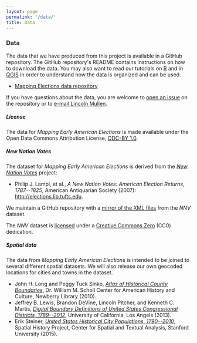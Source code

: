 ```yaml
---
layout: page
permalink: '/data/'
title: Data
---
```


### Data

The data that we have produced from this project is available in a GitHub repository. The GitHub repository's README contains instructions on how to download the data. You may also want to read our tutorials on  [R]({{site.url}}/blog/2019/04/30/r-tutorial.html) and in [QGIS]({{site.url}}/blog/2019/04/30/qgis-tutorial.html) in order to understand how the data is organized and can be used.

-   [Mapping Elections data repository](https://github.com/mapping-elections/elections-data)

If you have questions about the data, you are welcome to [open an issue](https://github.com/mapping-elections/elections-data/issues) on the repository or to [e-mail Lincoln Mullen](mailto:lincoln@lincolnmullen.com).

##### License

The data for *Mapping Early American Elections* is made available under the Open Data Commons Attribution License, [ODC-BY 1.0](https://opendatacommons.org/licenses/by/summary/). 


##### New Nation Votes

The dataset for *Mapping Early American Elections* is derived from the *[New Nation Votes](http://elections.lib.tufts.edu)* project:

- Philip J. Lampi, et al., *A New Nation Votes: American Election Returns, 1787--1825*, American Antiquarian Society (2007): <http://elections.lib.tufts.edu>.

We maintain a GitHub repository with a [mirror of the XML files](https://github.com/mapping-elections/nnv-xml#readme) from the *NNV* dataset. 

The *NNV* dataset is [licensed](http://elections.lib.tufts.edu/terms.html) under a [Creative Commons Zero](https://creativecommons.org/publicdomain/zero/1.0/) (CC0) dedication.

##### Spatial data

The data from *Mapping Early American Elections* is intended to be joined to several different spatial datasets. We will also release our own geocoded locations for cities and towns in the dataset.

-   John H. Long and Peggy Tuck Sinko, *[Atlas of Historical County Boundaries](http://publications.newberry.org/ahcbp/)*, Dr. William M. Scholl Center for American History and Culture, Newberry Library (2010).
-   Jeffrey B. Lewis, Brandon DeVine, Lincoln Pitcher, and Kenneth C. Martis, *[Digital Boundary Definitions of United States Congressional Districts, 1789--2012](http://cdmaps.polisci.ucla.edu)*, University of California, Los Angels (2013).
-   Erik Steiner, *[United States Historical City Populations, 1790--2010](https://github.com/cestastanford/historical-us-city-populations)*, Spatial History Project, Center for Spatial and Textual Analysis, Stanford University (2015).

